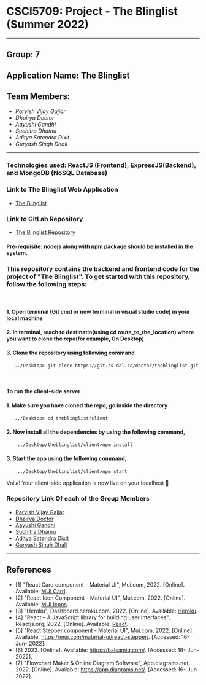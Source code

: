 # CSCI5709: Project - The Blinglist (Summer 2022)

---

## Group: 7
## Application Name: The Blinglist

## Team Members:

- *Parvish Vijay Gajjar*
- *Dhairya Doctor*
- *Aayushi Gandhi*
- *Suchitra Dhamu*
- *Aditya Satendra Dixit*
- *Guryash Singh Dhall*

---

### Technologies used: ReactJS (Frontend), ExpressJS(Backend), and MongoDB (NoSQL Database)

### Link to The Blinglist Web Application

- [The Blinglist](https://theblinglist.herokuapp.com/)

### Link to GitLab Repository

- [The Blinglist Repository](https://git.cs.dal.ca/doctor/theblinglist)

#### Pre-requisite: nodejs along with npm package should be installed in the system.

### This repository contains the backend and frontend code for the project of "The Blinglist". To get started with this repository, follow the following steps:
<br>

#### 1. Open terminal (Git cmd or new terminal in visual studio code) in your local machine
#### 2. In terminal, reach to destinatin(using cd route_to_the_location) where you want to clone the repo(for example, On Desktop)
#### 3. Clone the repository using following command
       ../Desktop> git clone https://git.cs.dal.ca/doctor/theblinglist.git
<br>

#### To run the client-side server

#### 1. Make sure you have cloned the repo, go inside the directory
       
       ../Desktop> cd theblinglist/client

#### 2. Now install all the dependencies by using the following command,

        ../Desktop/theblinglist/client>npm install

#### 3. Start the app using the following command,

        ../Desktop/theblinglist/client>npm start

Voila! Your client-side application is now live on your localhost :tada:

### Repository Link Of each of the Group Members

- [Parvish Vijay Gajjar](https://git.cs.dal.ca/doctor/theblinglist/-/tree/dev_parvish)
- [Dhairya Doctor](https://git.cs.dal.ca/doctor/theblinglist/-/tree/dev_dhariya)
- [Aayushi Gandhi](https://git.cs.dal.ca/doctor/theblinglist/-/tree/dev_aayushi_gandhi)
- [Suchitra Dhamu](https://git.cs.dal.ca/doctor/theblinglist/-/tree/dev_suchitra)
- [Aditya Satendra Dixit](https://git.cs.dal.ca/doctor/theblinglist/-/tree/dev_aditya)
- [Guryash Singh Dhall](https://git.cs.dal.ca/doctor/theblinglist/-/tree/dev_guryash)

---

## References

- [1] "React Card component - Material UI", Mui.com, 2022. [Online]. Available: [MUI Card](https://mui.com/material-ui/react-card/). 
- [2] "React Icon Component - Material UI", Mui.com, 2022. [Online]. Available: [MUI Icons](https://mui.com/material-ui/icons/). 
- [3] "Heroku", Dashboard.heroku.com, 2022. [Online]. Available: [Heroku](https://dashboard.heroku.com/apps).
- [4] "React – A JavaScript library for building user interfaces", Reactjs.org, 2022. [Online]. Available: [React](https://reactjs.org/).
- [5] "React Stepper component - Material UI", Mui.com, 2022. [Online]. Available: https://mui.com/material-ui/react-stepper/. [Accessed: 16- Jun- 2022].
- [6] 2022. [Online]. Available: https://balsamiq.com/. [Accessed: 16- Jun- 2022].
- [7] "Flowchart Maker & Online Diagram Software", App.diagrams.net, 2022. [Online]. Available: https://app.diagrams.net/. [Accessed: 16- Jun- 2022].

